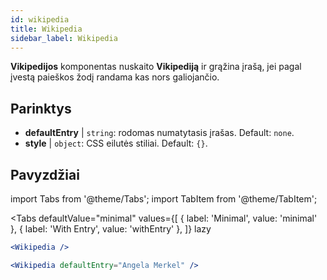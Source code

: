 ```yaml
---
id: wikipedia 
title: Wikipedia
sidebar_label: Wikipedia
---
```


**Vikipedijos** komponentas nuskaito **Vikipediją** ir grąžina įrašą, jei pagal įvestą paieškos žodį randama kas nors galiojančio.

## Parinktys

* __defaultEntry__ | `string`: rodomas numatytasis įrašas. Default: `none`.
* __style__ | `object`: CSS eilutės stiliai. Default: `{}`.


## Pavyzdžiai

import Tabs from '@theme/Tabs';
import TabItem from '@theme/TabItem';

<Tabs
    defaultValue="minimal"
    values={[
        { label: 'Minimal', value: 'minimal' },
        { label: 'With Entry', value: 'withEntry' },
    ]}
    lazy
>

<TabItem value="minimal">

```jsx live
<Wikipedia />
```

</TabItem>

<TabItem value="withEntry">

```jsx live
<Wikipedia defaultEntry="Angela Merkel" />
```

</TabItem>

</Tabs>
